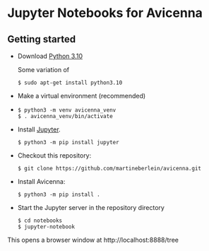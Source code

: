 # Jupyter Notebooks for Avicenna

## Getting started

- Download [Python 3.10](https://www.python.org/downloads/)
   
  Some variation of
  ```shell
  $ sudo apt-get install python3.10
  ```

- Make a virtual environment (recommended)
- 
  ```shell
  $ python3 -m venv avicenna_venv
  $ . avicenna_venv/bin/activate
  ```
- Install [Jupyter](https://jupyter.org/).
  ```shell
  $ python3 -m pip install jupyter
  ```

- Checkout this repository:
  ```shell
  $ git clone https://github.com/martineberlein/avicenna.git
  ```

- Install Avicenna:
  ```shell
  $ python3 -m pip install .
  ```

- Start the Jupyter server in the repository directory
  ```shell
  $ cd notebooks
  $ jupyter-notebook
  ```
This opens a browser window at http://localhost:8888/tree

